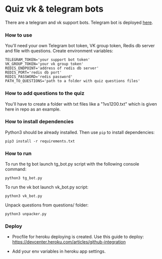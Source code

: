 # Quiz vk & telegram bots

There are a telegram and vk support bots. Telegram bot is deployed [here](https://t.me/CyrQuizBot).

### How to use

You'll need your own Telegram bot token, VK group token, Redis db server and file with questions.
Create environment variables:
```
TELEGRAM_TOKEN='your support bot token'
VK_GROUP_TOKEN='your vk group token'
REDIS_ENDPOINT='address of redis db server'
REDIS_PORT='redis db port'
REDIS_PASSWORD='redis password'
PATH_TO_QUESTIONS='path to a folder with quiz questions files'
```
### How to add questions to the quiz

You'll have to create a folder with txt files like a "1vs1200.txt" which is given here in repo as an example.

### How to install dependencies

Python3 should be already installed. 
Then use `pip` to install dependencies:
```
pip3 install -r requirements.txt
```
### How to run
To run the tg bot launch tg_bot.py script with the following console command:
```
python3 tg_bot.py
```
To run the vk bot launch vk_bot.py script:
```
python3 vk_bot.py
```
Unpack questions from questions/ folder:
```
python3 unpacker.py
```
### Deploy

- Procfile for heroku deploying is created. Use this guide to deploy:
 https://devcenter.heroku.com/articles/github-integration

- Add your env variables in heroku app settings.


